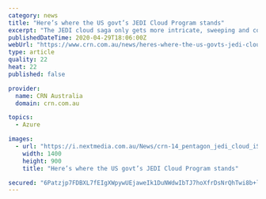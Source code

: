 ```yaml
---
category: news
title: "Here’s where the US govt’s JEDI Cloud Program stands"
excerpt: "The JEDI cloud saga only gets more intricate, sweeping and contentious with each passing month. It now feels like the procurement process for the Joint Enterprise Defense Infrastructure cloud transformation initiative started a long time ago in a galaxy far,"
publishedDateTime: 2020-04-29T18:06:00Z
webUrl: "https://www.crn.com.au/news/heres-where-the-us-govts-jedi-cloud-program-stands-546952"
type: article
quality: 22
heat: 22
published: false

provider:
  name: CRN Australia
  domain: crn.com.au

topics:
  - Azure

images:
  - url: "https://i.nextmedia.com.au/News/crn-14_pentagon_jedi_cloud_iStock-1058382956.jpg"
    width: 1400
    height: 900
    title: "Here’s where the US govt’s JEDI Cloud Program stands"

secured: "6Patzjp7FDBXL7fEIgXWpywUEjaweIk1DuNWdwIbTJ7hoXfrDsNrQhTwi8b+l86h0cgsx0WxXJAsB7CLkigz1fZXGhbzMiom6wr0EJBSWhVX2g6/2e4R0rY7xZZOfjh74Vh7Au1bRjWb3CBxhjSyNeXpGpmoNPJZ4TSi9ax7d0Qd0YFXnUJaDeVcmN9LlSoKOMqcxhLSXZ5ARaZMvCtLvlp8xEIGKy0NgKPXvki9RetXWrkeJbLem7NgpeaCJorDm0piy3A6XfMqZCrQuvNNAf36aKp7TxOQoB3WIrsNE48F1kytXRwhMWjEbqNM6sdC;nHXx1oV7F+isDPs8jg9cPg=="
---
```



